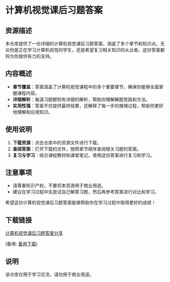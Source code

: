 # 计算机视觉课后习题答案

## 资源描述

本仓库提供了一份详细的计算机视觉课后习题答案，涵盖了多个章节和知识点。无论你是正在学习计算机视觉的学生，还是希望复习相关知识的从业者，这份答案都将为你提供有力的支持。

## 内容概述

- **章节覆盖**：答案涵盖了计算机视觉课程中的多个重要章节，确保你能够全面掌握课程内容。
- **详细解析**：每道习题都附有详细的解析，帮助你理解解题思路和方法。
- **实用性强**：答案不仅提供最终结果，还解释了每一步的推理过程，帮助你更好地理解和应用知识。

## 使用说明

1. **下载资源**：点击仓库中的资源文件进行下载。
2. **查阅答案**：打开下载的文件，按照章节顺序查阅相关习题的答案。
3. **复习与学习**：结合课程教材和课堂笔记，使用这份答案进行复习和学习。

## 注意事项

- 请尊重知识产权，不要将本资源用于商业用途。
- 建议在学习过程中先尝试自己解答习题，然后再参考答案进行对比和学习。

希望这份计算机视觉课后习题答案能够帮助你在学习过程中取得更好的成绩！

## 下载链接
[计算机视觉课后习题答案分享](https://pan.quark.cn/s/d3b7dcb6b92e) 

(备用: [备用下载](https://pan.baidu.com/s/1pLCElaRMuxyvCrIGcxFc9g?pwd=1234))

## 说明

该仓库仅用于学习交流，请勿用于商业用途。
